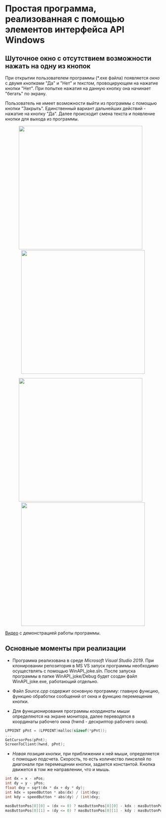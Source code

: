 # Простая программа, реализованная с помощью элементов интерфейса API Windows

## Шуточное окно с отсутствием возможности нажать на одну из кнопок

При открытии пользователем программы (\*.exe файла) появляется _окно_ с двумя _кнопками_ "Да" и "Нет" и _текстом_, провоцирующем на нажатие кнопки "Нет". 
При попытке нажатия на данную кнопку она начинает "бегать" по экрану. 

Пользователь не имеет возможности выйти из программы с помощью кнопки "Закрыть". 
Единственный вариант дальнейших действий - нажатие на кнопку "Да". Далее происходит смена текста и появление кнопки для выхода из программы.

<p align="center">
    <img src="https://drive.google.com/uc?export=view&id=1TfNvIla77OYIqKNbcYTwreQFdlHZjP9x" width="400"/>
  </a>
  &nbsp;&nbsp;&nbsp; 
    <img src="https://drive.google.com/uc?export=view&id=1owShjcrezvNO4vsQF_Zali6KdajI6Dq8" width="400"/>
  </a>
</p>

<p align="center">
    <img src="https://drive.google.com/uc?export=view&id=14ZT8NrojTU6QWRYr8rfCJkSZUUxbiLnE" width="400"/>
  </a>
  &nbsp;&nbsp;&nbsp; 
    <img src="https://drive.google.com/uc?export=view&id=1F_23U--mPcm5Vw6HYsCd3d4qXsLXVkIv" width="400"/>
  </a>
</p>

[Видео](https://drive.google.com/file/d/1lTG30_2S-FnCZBE2vAUjItj6CXrXPEFz/view?usp=sharing) с демонстрацией работы программы.

## Основные моменты при реализации

+ Программа реализована в среде _Microsoft Visual Studio 2019_. При клонировании репозитория в MS VS запуск программы необходимо осуществлять с помощью WinAPI_joke.sln. 
После запуска программы в папке WinAPI_joke/Debug будет создан файл WinAPI_joke.exe, работающий отдельно.

+ Файл _Source.cpp_ содержит основную программу: главную функцию, функцию обработки сообщений от окна и функцию перемещения кнопки. 

+ Для функционирования программы _координаты мыши_ определяются на экране монитора, далее переводятся в координаты рабочего окна (hwnd - дескриптор рабочего окна).

```c++
LPPOINT pPnt = (LPPOINT)malloc(sizeof(*pPnt));
...
GetCursorPos(pPnt);
ScreenToClient(hwnd, pPnt);
```

+ _Новая позиция кнопки_, при приближении к ней мыши, определяется с помощью подсчета. Скорость, то есть количество пикселей по диагонали при перемещении кнопки, задается константой. Кнопка движется в том же направлении, что и мышь.

```c++
int dx = x - xPos;
int dy = y - yPos;
float dxy = sqrt(dx * dx + dy * dy);
int kdx = speedButton * abs(dx) / (int)dxy;
int kdy = speedButton * abs(dy) / (int)dxy;

masButtonPos[0][0] = (dx <= 0) ? masButtonPos[0][0] - kdx : masButtonPos[0][0] + kdx;
masButtonPos[0][1] = (dy <= 0) ? masButtonPos[0][1] - kdy : masButtonPos[0][1] + kdy;
```
